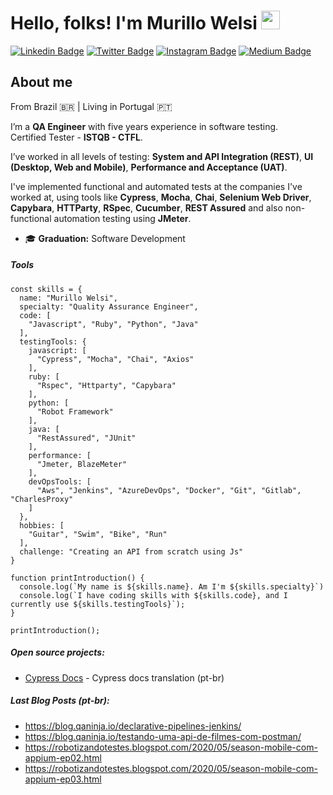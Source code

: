 # Hello, folks! I'm Murillo Welsi <img src="https://raw.githubusercontent.com/MartinHeinz/MartinHeinz/master/wave.gif" width="30px">

[![Linkedin Badge](https://img.shields.io/badge/linkedin-%230077B5.svg?&style=for-the-badge&logo=linkedin&logoColor=white&)](https://www.linkedin.com/in/murillowelsi) [![Twitter Badge](https://img.shields.io/badge/twitter-%231DA1F2.svg?&style=for-the-badge&logo=twitter&logoColor=white)](https://www.twitter.com/murillowelsi) [![Instagram Badge](https://img.shields.io/badge/instagram-%23E4405F.svg?&style=for-the-badge&logo=instagram&logoColor=white)](https://www.instagram.com/murillowelsi) [![Medium Badge](https://img.shields.io/badge/medium-%2312100E.svg?&style=for-the-badge&logo=medium&logoColor=white)](https://medium.com/@murillo.welsi)

## About me

From Brazil :brazil: | Living in Portugal :portugal:

I’m a **QA Engineer** with five years experience in software testing.  
Certified Tester - **ISTQB - CTFL**.

I’ve worked in all levels of testing: **System and API Integration (REST)**, **UI (Desktop, Web and Mobile)**, **Performance and Acceptance (UAT)**.

I've implemented functional and automated tests at the companies I've worked at, using tools like **Cypress**, **Mocha**, **Chai**, **Selenium Web Driver**, **Capybara**,
**HTTParty**, **RSpec**, **Cucumber**, **REST Assured** and also non-functional automation testing using **JMeter**.

- :mortar_board: **Graduation:** Software Development

##### **Tools**

```JS
const skills = {
  name: "Murillo Welsi",
  specialty: "Quality Assurance Engineer",
  code: [
    "Javascript", "Ruby", "Python", "Java"
  ],
  testingTools: {
    javascript: [
      "Cypress", "Mocha", "Chai", "Axios"
    ],
    ruby: [
      "Rspec", "Httparty", "Capybara"
    ],
    python: [
      "Robot Framework"
    ],
    java: [
      "RestAssured", "JUnit"
    ],
    performance: [
      "Jmeter, BlazeMeter"
    ],
    devOpsTools: [
      "Aws", "Jenkins", "AzureDevOps", "Docker", "Git", "Gitlab", "CharlesProxy"
    ]
  },
  hobbies: [
    "Guitar", "Swim", "Bike", "Run"
  ],
  challenge: "Creating an API from scratch using Js"
}

function printIntroduction() {
  console.log(`My name is ${skills.name}. Am I'm ${skills.specialty}`)
  console.log(`I have coding skills with ${skills.code}, and I currently use ${skills.testingTools}`);
}

printIntroduction();
```

##### **Open source projects:**

 - [Cypress Docs](https://github.com/pedrohyvo/cypress-docs-pt-br) - Cypress docs translation (pt-br)


##### **Last Blog Posts (pt-br):**
  - https://blog.qaninja.io/declarative-pipelines-jenkins/
  - https://blog.qaninja.io/testando-uma-api-de-filmes-com-postman/
  - https://robotizandotestes.blogspot.com/2020/05/season-mobile-com-appium-ep02.html
  - https://robotizandotestes.blogspot.com/2020/05/season-mobile-com-appium-ep03.html
